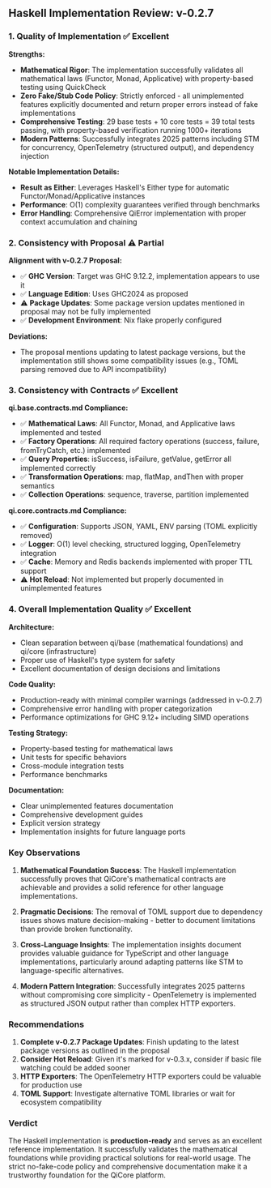 ## Haskell Implementation Review: v-0.2.7

### 1. **Quality of Implementation** ✅ Excellent

**Strengths:**
- **Mathematical Rigor**: The implementation successfully validates all mathematical laws (Functor, Monad, Applicative) with property-based testing using QuickCheck
- **Zero Fake/Stub Code Policy**: Strictly enforced - all unimplemented features explicitly documented and return proper errors instead of fake implementations
- **Comprehensive Testing**: 29 base tests + 10 core tests = 39 total tests passing, with property-based verification running 1000+ iterations
- **Modern Patterns**: Successfully integrates 2025 patterns including STM for concurrency, OpenTelemetry (structured output), and dependency injection

**Notable Implementation Details:**
- **Result<T> as Either**: Leverages Haskell's Either type for automatic Functor/Monad/Applicative instances
- **Performance**: O(1) complexity guarantees verified through benchmarks
- **Error Handling**: Comprehensive QiError implementation with proper context accumulation and chaining

### 2. **Consistency with Proposal** ⚠️ Partial

**Alignment with v-0.2.7 Proposal:**
- ✅ **GHC Version**: Target was GHC 9.12.2, implementation appears to use it
- ✅ **Language Edition**: Uses GHC2024 as proposed
- ⚠️ **Package Updates**: Some package version updates mentioned in proposal may not be fully implemented
- ✅ **Development Environment**: Nix flake properly configured

**Deviations:**
- The proposal mentions updating to latest package versions, but the implementation still shows some compatibility issues (e.g., TOML parsing removed due to API incompatibility)

### 3. **Consistency with Contracts** ✅ Excellent

**qi.base.contracts.md Compliance:**
- ✅ **Mathematical Laws**: All Functor, Monad, and Applicative laws implemented and tested
- ✅ **Factory Operations**: All required factory operations (success, failure, fromTryCatch, etc.) implemented
- ✅ **Query Properties**: isSuccess, isFailure, getValue, getError all implemented correctly
- ✅ **Transformation Operations**: map, flatMap, andThen with proper semantics
- ✅ **Collection Operations**: sequence, traverse, partition implemented

**qi.core.contracts.md Compliance:**
- ✅ **Configuration**: Supports JSON, YAML, ENV parsing (TOML explicitly removed)
- ✅ **Logger**: O(1) level checking, structured logging, OpenTelemetry integration
- ✅ **Cache**: Memory and Redis backends implemented with proper TTL support
- ⚠️ **Hot Reload**: Not implemented but properly documented in unimplemented features

### 4. **Overall Implementation Quality** ✅ Excellent

**Architecture:**
- Clean separation between qi/base (mathematical foundations) and qi/core (infrastructure)
- Proper use of Haskell's type system for safety
- Excellent documentation of design decisions and limitations

**Code Quality:**
- Production-ready with minimal compiler warnings (addressed in v-0.2.7)
- Comprehensive error handling with proper categorization
- Performance optimizations for GHC 9.12+ including SIMD operations

**Testing Strategy:**
- Property-based testing for mathematical laws
- Unit tests for specific behaviors
- Cross-module integration tests
- Performance benchmarks

**Documentation:**
- Clear unimplemented features documentation
- Comprehensive development guides
- Explicit version strategy
- Implementation insights for future language ports

### Key Observations

1. **Mathematical Foundation Success**: The Haskell implementation successfully proves that QiCore's mathematical contracts are achievable and provides a solid reference for other language implementations.

2. **Pragmatic Decisions**: The removal of TOML support due to dependency issues shows mature decision-making - better to document limitations than provide broken functionality.

3. **Cross-Language Insights**: The implementation insights document provides valuable guidance for TypeScript and other language implementations, particularly around adapting patterns like STM to language-specific alternatives.

4. **Modern Pattern Integration**: Successfully integrates 2025 patterns without compromising core simplicity - OpenTelemetry is implemented as structured JSON output rather than complex HTTP exporters.

### Recommendations

1. **Complete v-0.2.7 Package Updates**: Finish updating to the latest package versions as outlined in the proposal
2. **Consider Hot Reload**: Given it's marked for v-0.3.x, consider if basic file watching could be added sooner
3. **HTTP Exporters**: The OpenTelemetry HTTP exporters could be valuable for production use
4. **TOML Support**: Investigate alternative TOML libraries or wait for ecosystem compatibility

### Verdict

The Haskell implementation is **production-ready** and serves as an excellent reference implementation. It successfully validates the mathematical foundations while providing practical solutions for real-world usage. The strict no-fake-code policy and comprehensive documentation make it a trustworthy foundation for the QiCore platform.